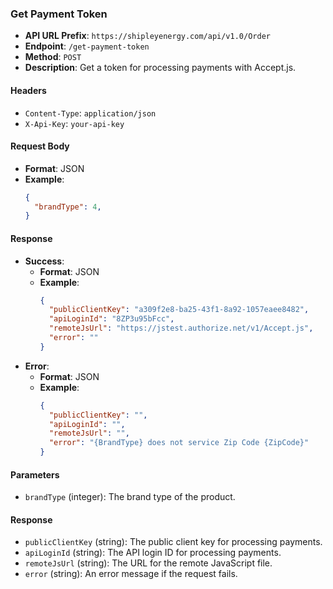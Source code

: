 
### Get Payment Token

- **API URL Prefix**: `https://shipleyenergy.com/api/v1.0/Order`
- **Endpoint**: `/get-payment-token`
- **Method**: `POST`
- **Description**: Get a token for processing payments with Accept.js.

#### Headers
- `Content-Type`: `application/json`
- `X-Api-Key`: `your-api-key`

#### Request Body
- **Format**: JSON
- **Example**:
    ```json
    {
      "brandType": 4,
    }
    ```

#### Response
- **Success**:
  - **Format**: JSON
  - **Example**:
    ```json
    {
      "publicClientKey": "a309f2e8-ba25-43f1-8a92-1057eaee8482", 
      "apiLoginId": "8ZP3u95bFcc",
      "remoteJsUrl": "https://jstest.authorize.net/v1/Accept.js",
      "error": ""
    }
    ```
- **Error**:
  - **Format**: JSON
  - **Example**:
    ```json
    {
      "publicClientKey": "",
      "apiLoginId": "",
      "remoteJsUrl": "",
      "error": "{BrandType} does not service Zip Code {ZipCode}"
    }
    ```

#### Parameters
- `brandType` (integer): The brand type of the product.

#### Response
- `publicClientKey` (string): The public client key for processing payments.
- `apiLoginId` (string): The API login ID for processing payments.
- `remoteJsUrl` (string): The URL for the remote JavaScript file.
- `error` (string): An error message if the request fails.